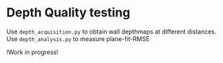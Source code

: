 # Depth Quality testing

Use `depth_acquisition.py` to obtain wall depthmaps at different distances.
Use `depth_analysis.py` to measure plane-fit-RMSE

!Work in progress!
